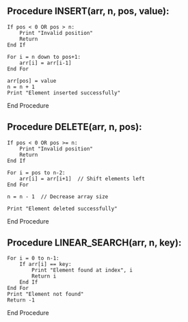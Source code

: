 ## Procedure INSERT(arr, n, pos, value):
    If pos < 0 OR pos > n:
        Print "Invalid position"
        Return
    End If
    
    For i = n down to pos+1:
        arr[i] = arr[i-1] 
    End For
    
    arr[pos] = value
    n = n + 1 
    Print "Element inserted successfully"
End Procedure


## Procedure DELETE(arr, n, pos):
    If pos < 0 OR pos >= n:
        Print "Invalid position"
        Return
    End If
    
    For i = pos to n-2:
        arr[i] = arr[i+1]  // Shift elements left
    End For
    
    n = n - 1  // Decrease array size
    
    Print "Element deleted successfully"
End Procedure


## Procedure LINEAR_SEARCH(arr, n, key):
    For i = 0 to n-1:
        If arr[i] == key:
            Print "Element found at index", i
            Return i
        End If
    End For
    Print "Element not found"
    Return -1
End Procedure
